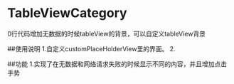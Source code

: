 # TableViewCategory
0行代码增加无数据的时候tableView的背景，可以自定义tableView背景

##使用说明
1.自定义customPlaceHolderView里的界面。
2.

##功能
1.实现了在无数据和网络请求失败的时候显示不同的内容，并且增加点击手势
